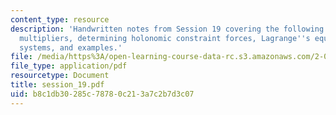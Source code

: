 ```yaml
---
content_type: resource
description: 'Handwritten notes from Session 19 covering the following topics: Lagrange
  multipliers, determining holonomic constraint forces, Lagrange''s equation for nonholonomic
  systems, and examples.'
file: /media/https%3A/open-learning-course-data-rc.s3.amazonaws.com/2-032-dynamics-fall-2004/b8c1db30285c78780c213a7c2b7d3c07_session_19.pdf
file_type: application/pdf
resourcetype: Document
title: session_19.pdf
uid: b8c1db30-285c-7878-0c21-3a7c2b7d3c07
---
```

